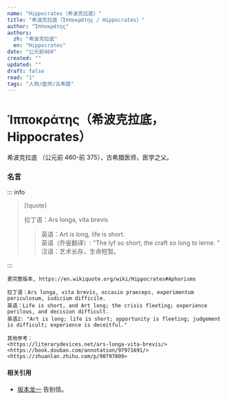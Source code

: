 ```yaml
---
name: "Hippocrates（希波克拉底）"
title: "希波克拉底（Ἱπποκράτης / Hippocrates）"
author: "Ἱπποκράτης"
authors:
  zh: "希波克拉底"
  en: "Hippocrates"
date: "公元前460"
created: ""
updated: ""
draft: false
read: "1"
tags: "人物/医师/古希腊"
---
```


# Ἱπποκράτης（希波克拉底，Hippocrates）

希波克拉底 （公元前 460-前 375），古希腊医师，医学之父。

### 名言

::: info

> [!quote]
>
> 拉丁语：Ars longa, vita brevis
>
> > 英语：Art is long, life is short.  
> > 英语（乔叟翻译）: "The lyf so short, the craft so long to lerne.  "
> > 汉语：艺术长存，生命短暂。  

:::

```
更完整版本, https://en.wikiquote.org/wiki/Hippocrates#Aphorisms

拉丁语：Ars longa, vita brevis, occasio praeceps, experimentum periculosum, iudicium difficile.
英语：Life is short, and Art long; the crisis fleeting; experience perilous, and decision difficult.
英语2: "Art is long; life is short; opportunity is fleeting; judgement is difficult; experience is deceitful."

其他参考：
<https://literarydevices.net/ars-longa-vita-brevis/>
<https://book.douban.com/annotation/97971691/>
<https://zhuanlan.zhihu.com/p/90797809>
```

#### 相关引用

- [坂本龙一](坂本龙一.md) 告别信。
